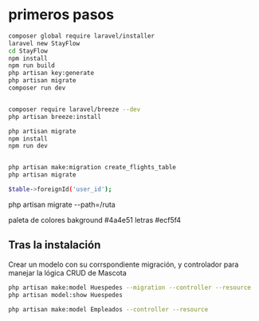 # primeros pasos

```sh
composer global require laravel/installer
laravel new StayFlow
cd StayFlow
npm install
npm run build
php artisan key:generate
php artisan migrate
composer run dev


composer require laravel/breeze --dev
php artisan breeze:install

php artisan migrate
npm install
npm run dev


php artisan make:migration create_flights_table
php artisan migrate

$table->foreignId('user_id');
```           

php artisan migrate --path=/ruta


paleta de colores
bakground #4a4e51
letras #ecf5f4

## Tras la instalación

Crear un modelo con su corrspondiente migración, y controlador para manejar la lógica CRUD de Mascota

```sh
php artisan make:model Huespedes --migration --controller --resource
php artisan model:show Huespedes

php artisan make:model Empleados --controller --resource
```